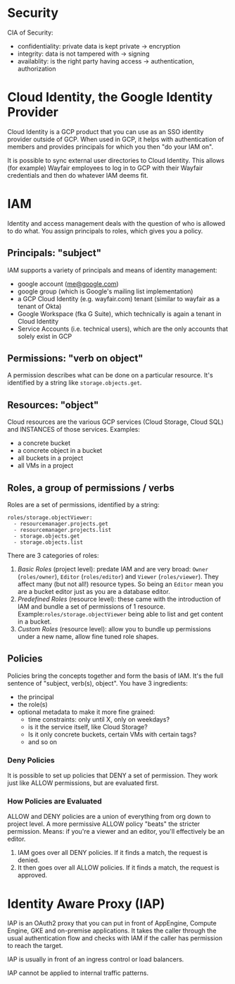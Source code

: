# Security

CIA of Security:
* confidentiality: private data is kept private -> encryption
* integrity: data is not tampered with -> signing
* availablity: is the right party having access -> authentication, authorization

# Cloud Identity, the Google Identity Provider

Cloud Identity is a GCP product that you can use as an SSO identity provider outside of GCP. When used in GCP, it helps with authentication of members and provides principals for which you then "do your IAM on".

It is possible to sync external user directories to Cloud Identity. This allows (for example) Wayfair employees to log in to GCP with their Wayfair credentials and then do whatever IAM deems fit.

# IAM

Identity and access management deals with the question of who is allowed to do what. 
You assign principals to roles, which gives you a policy.

## Principals: "subject"

IAM supports a variety of principals and means of identity management:
* google account (me@google.com)
* google group (which is Google's mailing list implementation)
* a GCP Cloud Identity (e.g. wayfair.com) tenant (similar to wayfair as a tenant of Okta)
* Google Workspace (fka G Suite), which technically is again a tenant in Cloud Identity
* Service Accounts (i.e. technical users), which are the only accounts that solely exist in GCP

## Permissions: "verb on object"

A permission describes what can be done on a particular resource. It's identified by a string like `storage.objects.get`.

## Resources: "object"

Cloud resources are the various GCP services (Cloud Storage, Cloud SQL) and INSTANCES of those services.
Examples:
* a concrete bucket
* a concrete object in a bucket
* all buckets in a project
* all VMs in a project

## Roles, a group of permissions / verbs

Roles are a set of permissions, identified by a string: 
```
roles/storage.objectViewer:
  - resourcemanager.projects.get
  - resourcemanager.projects.list
  - storage.objects.get
  - storage.objects.list
```

There are 3 categories of roles:

1) _Basic Roles_ (project level): predate IAM and are very broad: `Owner` (`roles/owner`), `Editor` (`roles/editor`) and `Viewer` (`roles/viewer`). They affect many (but not all!) resource types. So being an `Editor` mean you are a bucket editor just as you are a database editor.
2) _Predefined Roles_ (resource level): these came with the introduction of IAM and bundle a set of permissions of 1 resource. Example:`roles/storage.objectViewer` being able to list and get content in a bucket.
3) _Custom Roles_ (resource level): allow you to bundle up permissions under a new name, allow fine tuned role shapes.

## Policies

Policies bring the concepts together and form the basis of IAM. It's the full sentence of "subject, verb(s), object". You have 3 ingredients:

* the principal
* the role(s)
* optional metadata to make it more fine grained: 
  * time constraints: only until X, only on weekdays?
  * is it the service itself, like Cloud Storage?
  * Is it only concrete buckets, certain VMs with certain tags?
  * and so on

### Deny Policies

It is possible to set up policies that DENY a set of permission. They work just like ALLOW permissions, but are evaluated first.

### How Policies are Evaluated

ALLOW and DENY policies are a union of everything from org down to project level. A more permissive ALLOW policy "beats" the stricter permission. Means: if you're a viewer and an editor, you'll effectively be an editor.

1) IAM goes over all DENY policies. If it finds a match, the request is denied.
2) It then goes over all ALLOW policies. If it finds a match, the request is approved.

# Identity Aware Proxy (IAP)

IAP is an OAuth2 proxy that you can put in front of AppEngine, Compute Engine, GKE and on-premise applications. It takes the caller through the usual authentication flow and checks with IAM if the caller has permission to reach the target.

IAP is usually in front of an ingress control or load balancers.

IAP cannot be applied to internal traffic patterns.
